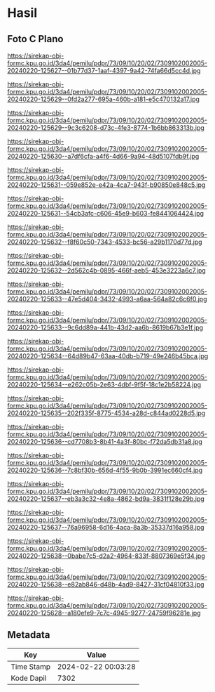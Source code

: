 # Hasil

## Foto C Plano

https://sirekap-obj-formc.kpu.go.id/3da4/pemilu/pdpr/73/09/10/20/02/7309102002005-20240220-125627--01b77d37-1aaf-4397-9a42-74fa66d5cc4d.jpg

https://sirekap-obj-formc.kpu.go.id/3da4/pemilu/pdpr/73/09/10/20/02/7309102002005-20240220-125629--0fd2a277-695a-460b-a181-e5c470132a17.jpg

https://sirekap-obj-formc.kpu.go.id/3da4/pemilu/pdpr/73/09/10/20/02/7309102002005-20240220-125629--9c3c6208-d73c-4fe3-8774-1b6bb863313b.jpg

https://sirekap-obj-formc.kpu.go.id/3da4/pemilu/pdpr/73/09/10/20/02/7309102002005-20240220-125630--a7df6cfa-a4f6-4d66-9a94-48d5107fdb9f.jpg

https://sirekap-obj-formc.kpu.go.id/3da4/pemilu/pdpr/73/09/10/20/02/7309102002005-20240220-125631--059e852e-e42a-4ca7-943f-b90850e848c5.jpg

https://sirekap-obj-formc.kpu.go.id/3da4/pemilu/pdpr/73/09/10/20/02/7309102002005-20240220-125631--54cb3afc-c606-45e9-b603-fe8441064424.jpg

https://sirekap-obj-formc.kpu.go.id/3da4/pemilu/pdpr/73/09/10/20/02/7309102002005-20240220-125632--f8f60c50-7343-4533-bc56-a29b1170d77d.jpg

https://sirekap-obj-formc.kpu.go.id/3da4/pemilu/pdpr/73/09/10/20/02/7309102002005-20240220-125632--2d562c4b-0895-466f-aeb5-453e3223a6c7.jpg

https://sirekap-obj-formc.kpu.go.id/3da4/pemilu/pdpr/73/09/10/20/02/7309102002005-20240220-125633--47e5d404-3432-4993-a6aa-564a82c6c6f0.jpg

https://sirekap-obj-formc.kpu.go.id/3da4/pemilu/pdpr/73/09/10/20/02/7309102002005-20240220-125633--9c6dd89a-441b-43d2-aa6b-8619b67b3e1f.jpg

https://sirekap-obj-formc.kpu.go.id/3da4/pemilu/pdpr/73/09/10/20/02/7309102002005-20240220-125634--64d89b47-63aa-40db-b719-49e246b45bca.jpg

https://sirekap-obj-formc.kpu.go.id/3da4/pemilu/pdpr/73/09/10/20/02/7309102002005-20240220-125634--e262c05b-2e63-4dbf-9f5f-18c1e2b58224.jpg

https://sirekap-obj-formc.kpu.go.id/3da4/pemilu/pdpr/73/09/10/20/02/7309102002005-20240220-125635--202f335f-8775-4534-a28d-c844ad0228d5.jpg

https://sirekap-obj-formc.kpu.go.id/3da4/pemilu/pdpr/73/09/10/20/02/7309102002005-20240220-125636--cd7708b3-8b41-4a3f-80bc-f72da5db31a8.jpg

https://sirekap-obj-formc.kpu.go.id/3da4/pemilu/pdpr/73/09/10/20/02/7309102002005-20240220-125636--7c8bf30b-656d-4f55-9b0b-3991ec660cf4.jpg

https://sirekap-obj-formc.kpu.go.id/3da4/pemilu/pdpr/73/09/10/20/02/7309102002005-20240220-125637--eb3a3c32-4e8a-4862-bd9a-3831f128e29b.jpg

https://sirekap-obj-formc.kpu.go.id/3da4/pemilu/pdpr/73/09/10/20/02/7309102002005-20240220-125637--76a96958-6d16-4aca-8a3b-35337d16a958.jpg

https://sirekap-obj-formc.kpu.go.id/3da4/pemilu/pdpr/73/09/10/20/02/7309102002005-20240220-125638--0babe7c5-d2a2-4964-833f-8807369e5f34.jpg

https://sirekap-obj-formc.kpu.go.id/3da4/pemilu/pdpr/73/09/10/20/02/7309102002005-20240220-125638--e82ab846-d48b-4ad9-8427-31cf04810f33.jpg

https://sirekap-obj-formc.kpu.go.id/3da4/pemilu/pdpr/73/09/10/20/02/7309102002005-20240220-125628--a180efe9-7c7c-4945-9277-24759f96281e.jpg


## Metadata

| Key        | Value               |
| ---------- | ------------------- |
| Time Stamp | 2024-02-22 00:03:28 |
| Kode Dapil | 7302                |



